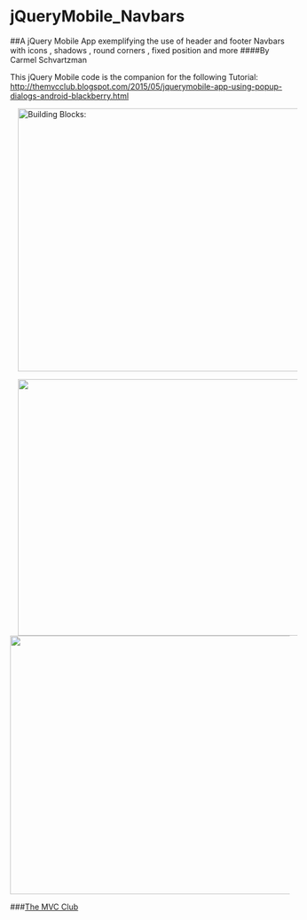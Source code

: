# jQueryMobile_Navbars
##A jQuery Mobile App exemplifying the use of header and footer Navbars with icons , shadows , round corners , fixed position and more
####By Carmel Schvartzman

This jQuery Mobile code is the companion for the following Tutorial:
 http://themvcclub.blogspot.com/2015/05/jquerymobile-app-using-popup-dialogs-android-blackberry.html

<a href="http://themvcclub.blogspot.com/2015/05/jquerymobile-app-using-popup-dialogs-android-blackberry.html" imageanchor="1" target="_self" style="margin-left: 1em; margin-right: 1em;"><img alt="Building Blocks: " border="0" src="http://carmelwebapi.somee.com/Images/jQueryMobileButtons.png" height="474" width="640" />

 <img border="0" src="http://3.bp.blogspot.com/-Z-Ef-8nYOt4/VUnNhOOLuvI/AAAAAAAAKg4/OUZ2QhfpOvE/s1600/9.png" height="462" width="640" /> 

 <img border="0" src="http://1.bp.blogspot.com/-4ebo1zYeF9o/VUnNeNNvKAI/AAAAAAAAKgo/DLPJ5x8fJfA/s1600/10.png" height="466" width="640" /> 




</a>

###<a href="http://themvcclub.blogspot.com/"   target="_new"  >The MVC Club</a>

